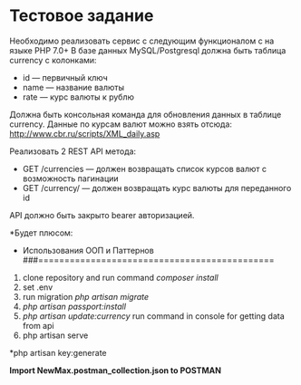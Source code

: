 # Тестовое задание

Необходимо реализовать сервис с следующим функционалом с на языке PHP 7.0+
В базе данных MySQL/Postgresql должна быть таблица currency c колонками:

- id — первичный ключ
- name — название валюты
- rate — курс валюты к рублю

Должна быть консольная команда для обновления данных в таблице currency. 
Данные по курсам валют можно взять отсюда: 
http://www.cbr.ru/scripts/XML_daily.asp


Реализовать 2 REST API метода:
- GET /currencies — должен возвращать список курсов валют с возможность пагинации
- GET /currency/ — должен возвращать курс валюты для переданного id

API должно быть закрыто bearer авторизацией.

*Будет плюсом:
- Использования ООП и Паттернов
###=============================================
1. clone repository and run command _composer install_
2. set .env
3. run migration _php artisan migrate_
4. _php artisan passport:install_
5. _php artisan update:currency_ run command in console for getting data from api
6. php artisan serve

*php artisan key:generate

**Import NewMax.postman_collection.json to POSTMAN**
